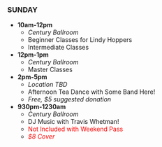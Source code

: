 ### SUNDAY

* __10am-12pm__
  * _Century Ballroom_
  * Beginner Classes for Lindy Hoppers
  * Intermediate Classes
* __12pm-1pm__
  * _Century Ballroom_
  * Master Classes
* __2pm-5pm__
  * _Location TBD_
  * Afternoon Tea Dance with Some Band Here!
  * _Free, $5 suggested donation_
* __930pm-1230am__
  * _Century Ballroom_
  * DJ Music with Travis Whetman!
  * <font color='red'>Not Included with Weekend Pass</font>
  * _<font color='red'>$8 Cover</font>_
